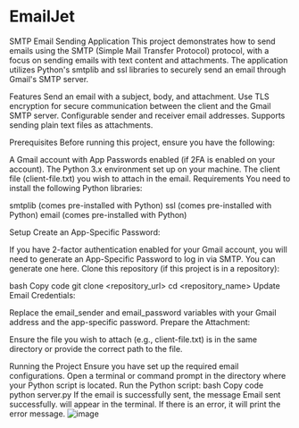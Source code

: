 # EmailJet

SMTP Email Sending Application
This project demonstrates how to send emails using the SMTP (Simple Mail Transfer Protocol) protocol, with a focus on sending emails with text content and attachments. The application utilizes Python's smtplib and ssl libraries to securely send an email through Gmail's SMTP server.

Features
Send an email with a subject, body, and attachment.
Use TLS encryption for secure communication between the client and the Gmail SMTP server.
Configurable sender and receiver email addresses.
Supports sending plain text files as attachments.

Prerequisites
Before running this project, ensure you have the following:

A Gmail account with App Passwords enabled (if 2FA is enabled on your account).
The Python 3.x environment set up on your machine.
The client file (client-file.txt) you wish to attach in the email.
Requirements
You need to install the following Python libraries:

smtplib (comes pre-installed with Python)
ssl (comes pre-installed with Python)
email (comes pre-installed with Python)

Setup
Create an App-Specific Password:

If you have 2-factor authentication enabled for your Gmail account, you will need to generate an App-Specific Password to log in via SMTP. You can generate one here.
Clone this repository (if this project is in a repository):

bash
Copy code
git clone <repository_url>
cd <repository_name>
Update Email Credentials:

Replace the email_sender and email_password variables with your Gmail address and the app-specific password.
Prepare the Attachment:

Ensure the file you wish to attach (e.g., client-file.txt) is in the same directory or provide the correct path to the file.

Running the Project
Ensure you have set up the required email configurations.
Open a terminal or command prompt in the directory where your Python script is located.
Run the Python script:
bash
Copy code
python server.py
If the email is successfully sent, the message Email sent successfully. will appear in the terminal. If there is an error, it will print the error message.
![image](https://github.com/user-attachments/assets/4c12aaa9-2cd7-47c1-b85b-b9528c42640a)
